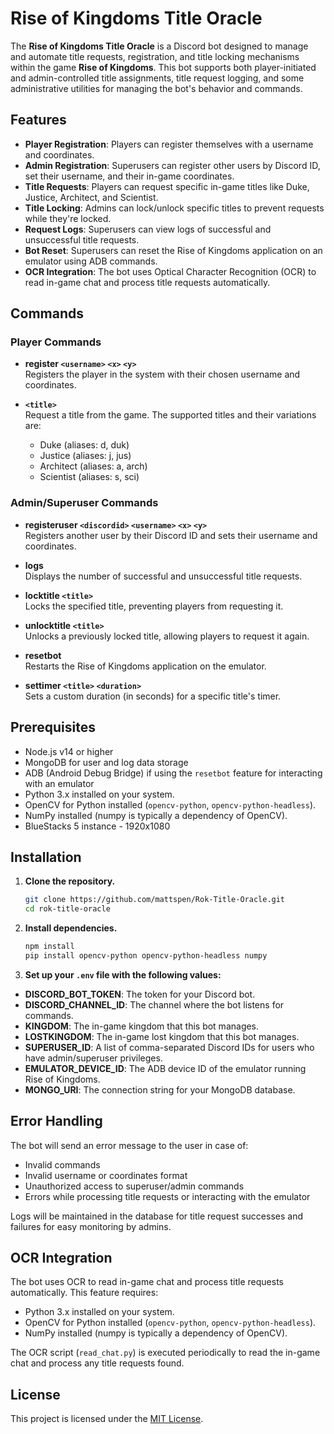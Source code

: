 # Rise of Kingdoms Title Oracle

The **Rise of Kingdoms Title Oracle** is a Discord bot designed to manage and automate title requests, registration, and title locking mechanisms within the game **Rise of Kingdoms**. This bot supports both player-initiated and admin-controlled title assignments, title request logging, and some administrative utilities for managing the bot's behavior and commands.

## Features

- **Player Registration**: Players can register themselves with a username and coordinates.  
- **Admin Registration**: Superusers can register other users by Discord ID, set their username, and their in-game coordinates.  
- **Title Requests**: Players can request specific in-game titles like Duke, Justice, Architect, and Scientist.  
- **Title Locking**: Admins can lock/unlock specific titles to prevent requests while they're locked.  
- **Request Logs**: Superusers can view logs of successful and unsuccessful title requests.  
- **Bot Reset**: Superusers can reset the Rise of Kingdoms application on an emulator using ADB commands.  
- **OCR Integration**: The bot uses Optical Character Recognition (OCR) to read in-game chat and process title requests automatically.

## Commands

### Player Commands
- **register `<username>` `<x>` `<y>`**  
  Registers the player in the system with their chosen username and coordinates.

- **`<title>`**  
  Request a title from the game. The supported titles and their variations are:
  - Duke (aliases: d, duk)
  - Justice (aliases: j, jus)
  - Architect (aliases: a, arch)
  - Scientist (aliases: s, sci)

### Admin/Superuser Commands
- **registeruser `<discordid>` `<username>` `<x>` `<y>`**  
  Registers another user by their Discord ID and sets their username and coordinates.

- **logs**  
  Displays the number of successful and unsuccessful title requests.

- **locktitle `<title>`**  
  Locks the specified title, preventing players from requesting it.

- **unlocktitle `<title>`**  
  Unlocks a previously locked title, allowing players to request it again.

- **resetbot**  
  Restarts the Rise of Kingdoms application on the emulator.

- **settimer `<title>` `<duration>`**  
  Sets a custom duration (in seconds) for a specific title's timer.

## Prerequisites

- Node.js v14 or higher  
- MongoDB for user and log data storage  
- ADB (Android Debug Bridge) if using the `resetbot` feature for interacting with an emulator  
- Python 3.x installed on your system.  
- OpenCV for Python installed (`opencv-python`, `opencv-python-headless`).  
- NumPy installed (numpy is typically a dependency of OpenCV).
- BlueStacks 5 instance - 1920x1080

## Installation

1. **Clone the repository.**
   ```bash
   git clone https://github.com/mattspen/Rok-Title-Oracle.git
   cd rok-title-oracle

2. **Install dependencies.**
   ```bash
   npm install
   pip install opencv-python opencv-python-headless numpy

3. **Set up your `.env` file with the following values:**

- **DISCORD_BOT_TOKEN**: The token for your Discord bot.  
- **DISCORD_CHANNEL_ID**: The channel where the bot listens for commands.  
- **KINGDOM**: The in-game kingdom that this bot manages.  
- **LOSTKINGDOM**: The in-game lost kingdom that this bot manages.  
- **SUPERUSER_ID**: A list of comma-separated Discord IDs for users who have admin/superuser privileges.  
- **EMULATOR_DEVICE_ID**: The ADB device ID of the emulator running Rise of Kingdoms.
- **MONGO_URI**: The connection string for your MongoDB database.

## Error Handling

The bot will send an error message to the user in case of:
- Invalid commands  
- Invalid username or coordinates format  
- Unauthorized access to superuser/admin commands  
- Errors while processing title requests or interacting with the emulator  

Logs will be maintained in the database for title request successes and failures for easy monitoring by admins.

## OCR Integration

The bot uses OCR to read in-game chat and process title requests automatically. This feature requires:
- Python 3.x installed on your system.  
- OpenCV for Python installed (`opencv-python`, `opencv-python-headless`).  
- NumPy installed (numpy is typically a dependency of OpenCV).  

The OCR script (`read_chat.py`) is executed periodically to read the in-game chat and process any title requests found.

## License

This project is licensed under the [MIT License](LICENSE).

